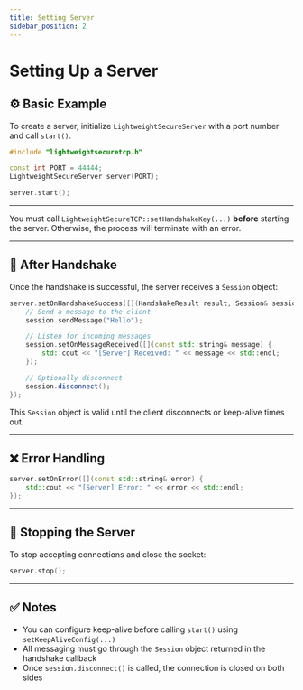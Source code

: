 ```yaml
---
title: Setting Server
sidebar_position: 2
---
```


# Setting Up a Server

## ⚙️ Basic Example

To create a server, initialize `LightweightSecureServer` with a port number and call `start()`.

```cpp
#include "lightweightsecuretcp.h"

const int PORT = 44444;
LightweightSecureServer server(PORT);

server.start();
```

---

You must call `LightweightSecureTCP::setHandshakeKey(...)` **before** starting the server.
Otherwise, the process will terminate with an error.

---

## 🤝 After Handshake

Once the handshake is successful, the server receives a `Session` object:

```cpp
server.setOnHandshakeSuccess([](HandshakeResult result, Session& session) {
    // Send a message to the client
    session.sendMessage("Hello");

    // Listen for incoming messages
    session.setOnMessageReceived([](const std::string& message) {
        std::cout << "[Server] Received: " << message << std::endl;
    });

    // Optionally disconnect
    session.disconnect();
});
```

This `Session` object is valid until the client disconnects or keep-alive times out.

---

## ❌ Error Handling

```cpp
server.setOnError([](const std::string& error) {
    std::cout << "[Server] Error: " << error << std::endl;
});
```

---

## 🛑 Stopping the Server

To stop accepting connections and close the socket:

```cpp
server.stop();
```

---

## ✅ Notes

- You can configure keep-alive before calling `start()` using `setKeepAliveConfig(...)`
- All messaging must go through the `Session` object returned in the handshake callback
- Once `session.disconnect()` is called, the connection is closed on both sides
